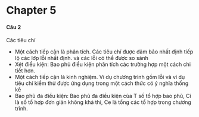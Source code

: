 # Chapter 5

#### Câu 2

Các tiêu chí
* Một cách tiếp cận là phân tích. Các tiêu chí được đảm bảo nhất định tiếp lộ các lớp lỗi nhất định. và các lỗi có thể được so sánh
* Xét điều kiện: Bao phủ điều kiện phân tích các trường hợp một cách chi tiết hơn.
* Một cách tiếp cận là kinh nghiệm. Ví dụ chương trình gồm lỗi và ví dụ tiêu chí kiểm thử được ứng dụng trong một cách thức có ý nghĩa thống kê
* Bao phủ đa điều kiện: Bao phủ đa điều kiện của T số tổ hợp bao phủ, Ci là số tổ hợp đơn giản không khả thi, Ce là tổng các tổ hợp trong chương trình.